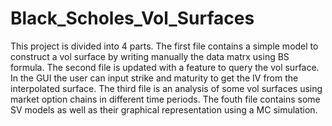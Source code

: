 # Black_Scholes_Vol_Surfaces

This project is divided into 4 parts. 
The first file contains a simple model to construct a vol surface by writing manually the data matrx using BS formula.
The second file is updated with a feature to query the vol surface. In the GUI the user can input strike and maturity to get the IV from the interpolated surface.
The third file is an analysis of some vol surfaces using market option chains in different time periods.
The fouth file contains some SV models as well as their graphical representation using a MC simulation.
